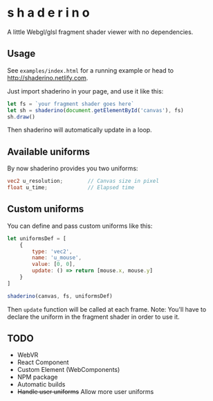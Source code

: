 # s h a d e r i n o

A little Webgl/glsl fragment shader viewer with no dependencies.

## Usage

See `examples/index.html` for a running example or head to http://shaderino.netlify.com.

Just import shaderino in your page, and use it like this:

```javascript
let fs = `your fragment shader goes here`
let sh = shaderino(document.getElementById('canvas'), fs)
sh.draw()
```

Then shaderino will automatically update in a loop.

## Available uniforms

By now shaderino provides you two uniforms:

```glsl
vec2 u_resolution;        // Canvas size in pixel
float u_time;             // Elapsed time
```

## Custom uniforms

You can define and pass custom uniforms like this:

```javascript
let uniformsDef = [
    {
        type: 'vec2',
        name: 'u_mouse',
        value: [0, 0],
        update: () => return [mouse.x, mouse.y]
    }
]

shaderino(canvas, fs, uniformsDef)
```

Then `update` function will be called at each frame.
Note: You'll have to declare the uniform in the fragment shader in order to use it.

## TODO

- WebVR
- React Component
- Custom Element (WebComponents)
- NPM package
- Automatic builds
- ~~Handle user uniforms~~ Allow more user uniforms
